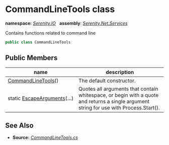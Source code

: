 # CommandLineTools class
**namespace:** *[Serenity.IO](../README.md#serenity.io-namespace)*   **assembly**: *[Serenity.Net.Services](../README.md)*

Contains functions related to command line

```csharp
public class CommandLineTools
```

## Public Members

| name | description |
| --- | --- |
| [CommandLineTools](CommandLineTools/CommandLineTools.md)() | The default constructor. |
| static [EscapeArguments](CommandLineTools/EscapeArguments.md)(…) | Quotes all arguments that contain whitespace, or begin with a quote and returns a single argument string for use with Process.Start(). |

## See Also

* **Source:** *[CommandLineTools.cs](https://github.com/serenity-is/Serenity/blob/master/src/Serenity.Net.Services/Reporting/HtmlToPdf/CommandLineTools.cs)*